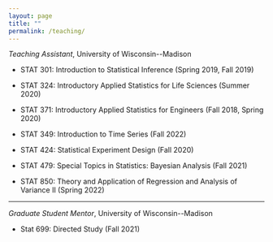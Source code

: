 ```yaml
---
layout: page
title: ""
permalink: /teaching/
---
```


*Teaching Assistant*, University of Wisconsin--Madison

- STAT 301: Introduction to Statistical Inference (Spring 2019, Fall 2019)

- STAT 324: Introductory Applied Statistics for Life Sciences (Summer 2020)

- STAT 371: Introductory Applied Statistics for Engineers (Fall 2018, Spring 2020)

- STAT 349: Introduction to Time Series (Fall 2022)

- STAT 424: Statistical Experiment Design (Fall 2020)

- STAT 479: Special Topics in Statistics: Bayesian Analysis (Fall 2021)

- STAT 850: Theory and Application of Regression and Analysis of Variance II (Spring 2022)

---

*Graduate Student Mentor*, University of Wisconsin--Madison

- Stat 699: Directed Study (Fall 2021)